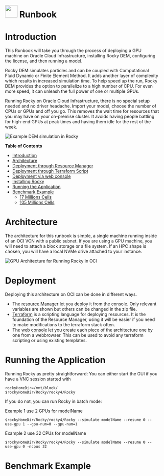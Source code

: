 # <img src="https://github.com/oci-hpc/oci-hpc-runbook-rocky/blob/master/images/rockylogo.png" height="40"> Runbook

# Introduction
This Runbook will take you through the process of deploying a GPU machine on Oracle Cloud Infrastructure, installing Rocky DEM, configuring the license, and then running a model.

Rocky DEM simulates particles and can be coupled with Computational Fluid Dynamic or Finite Element Method. It adds another layer of complexity which results in increased simulation time. To help speed up the run, Rocky DEM provides the option to parallelize to a high number of CPU. For even more speed, it can unleash the full power of one or multiple GPUs. 

Running Rocky on Oracle Cloud Infrastructure, there is no special setup needed and no driver headache. Import your model, choose the number of CPUs or GPUs and off you go. This removes the wait time for resources that you may have on your on-premise cluster. It avoids having people battling for high-end GPUs at peak times and having them idle for the rest of the week.

![](https://github.com/oci-hpc/oci-hpc-runbook-rocky/blob/master/images/3184v0.gif "Example DEM simulation in Rocky")
 
**Table of Contents**
- [Introduction](#introduction)
- [Architecture](#architecture)
- [Deployment through Resource Manager](https://github.com/oci-hpc/oci-hpc-runbook-rocky/blob/master/Documentation/ResourceManager.md#deployment-through-resource-manager)
- [Deployment through Terraform Script](https://github.com/oci-hpc/oci-hpc-runbook-rocky/blob/master/Documentation/terraform.md#deployment-through-terraform-script)
- [Deployment via web console](https://github.com/oci-hpc/oci-hpc-runbook-rocky/blob/master/Documentation/ManualDeployment.md#deployment-via-web-console)
- [Installing Rocky](#installing-rocky)
- [Running the Application](#running-the-application)
- [Benchmark Example](#benchmark-example)
  - [17 Millions Cells](#17-millions-cells)
  - [105 Millions Cells](#105-millions-cells)
 
# Architecture
The architecture for this runbook is simple, a single machine running inside of an OCI VCN with a public subnet. If you are using a GPU machine, you will need to attach a block storage or a file system. If an HPC shape is chosen, you will have a local NVMe drive attached to your instance. 

![](https://github.com/oci-hpc/oci-hpc-runbook-rocky/blob/master/images/HPC_arch_draft.png "GPU Architecture for Running Rocky in OCI")

# Deployment

Deploying this architecture on OCI can be done in different ways.
* The [resource Manager](https://github.com/oci-hpc/oci-hpc-runbook-rocky/blob/master/Documentation/ResourceManager.md#deployment-through-resource-manager) let you deploy it from the console. Only relevant variables are shown but others can be changed in the zip file. 
* [Terraform](https://github.com/oci-hpc/oci-hpc-runbook-rocky/blob/master/Documentation/terraform.md#terraform-installation) is a scripting language for deploying resources. It is the foundation of the Resource Manager, using it will be easier if you need to make modifications to the terraform stack often. 
* The [web console](https://github.com/oci-hpc/oci-hpc-runbook-rocky/blob/master/Documentation/ManualDeployment.md#deployment-via-web-console) let you create each piece of the architecture one by one from a webbrowser. This can be used to avoid any terraform scripting or using existing templates. 

# Running the Application
Running Rocky as pretty straightforward: 
You can either start the GUI if you have a VNC session started with 
```
rockyHomeDir=/mnt/block/
$rockyHomeDir/Rocky/rocky4/Rocky
```

If you do not, you can run Rocky in batch mode:

Example 1 use 2 GPUs for modelName
```
$rockyHomeDir/Rocky/rocky4/Rocky --simulate modelName --resume 0 --use-gpu 1 --gpu-num=0 --gpu-num=1 
```
Example 2 use 32 CPUs for modelName
```
$rockyHomeDir/Rocky/rocky4/Rocky --simulate modelName --resume 0 --use-gpu 0 -ncpus 32
```

# Benchmark Example
## 
## 
